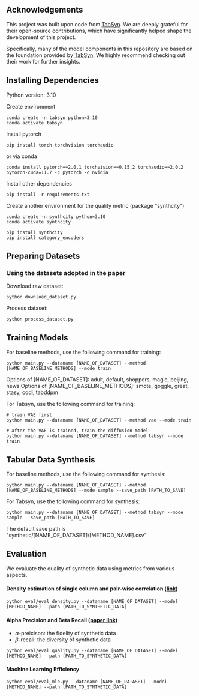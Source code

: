 ## Acknowledgements

This project was built upon code from [TabSyn](https://github.com/amazon-science/tabsyn). We are deeply grateful for their open-source contributions, which have significantly helped shape the development of this project.

Specifically, many of the model components in this repository are based on the foundation provided by [TabSyn](https://github.com/amazon-science/tabsyn). We highly recommend checking out their work for further insights.


## Installing Dependencies

Python version: 3.10

Create environment

```
conda create -n tabsyn python=3.10
conda activate tabsyn
```

Install pytorch
```
pip install torch torchvision torchaudio
```

or via conda
```
conda install pytorch==2.0.1 torchvision==0.15.2 torchaudio==2.0.2 pytorch-cuda=11.7 -c pytorch -c nvidia
```

Install other dependencies

```
pip install -r requirements.txt
```


Create another environment for the quality metric (package "synthcity")

```
conda create -n synthcity python=3.10
conda activate synthcity

pip install synthcity
pip install category_encoders
```

## Preparing Datasets

### Using the datasets adopted in the paper

Download raw dataset:

```
python download_dataset.py
```

Process dataset:

```
python process_dataset.py
```

## Training Models

For baseline methods, use the following command for training:

```
python main.py --dataname [NAME_OF_DATASET] --method [NAME_OF_BASELINE_METHODS] --mode train
```

Options of [NAME_OF_DATASET]: adult, default, shoppers, magic, beijing, news
Options of [NAME_OF_BASELINE_METHODS]: smote, goggle, great, stasy, codi, tabddpm

For Tabsyn, use the following command for training:

```
# train VAE first
python main.py --dataname [NAME_OF_DATASET] --method vae --mode train

# after the VAE is trained, train the diffusion model
python main.py --dataname [NAME_OF_DATASET] --method tabsyn --mode train
```

## Tabular Data Synthesis

For baseline methods, use the following command for synthesis:

```
python main.py --dataname [NAME_OF_DATASET] --method [NAME_OF_BASELINE_METHODS] --mode sample --save_path [PATH_TO_SAVE]
```

For Tabsyn, use the following command for synthesis:

```
python main.py --dataname [NAME_OF_DATASET] --method tabsyn --mode sample --save_path [PATH_TO_SAVE]

```

The default save path is "synthetic/[NAME_OF_DATASET]/[METHOD_NAME].csv"

## Evaluation
We evaluate the quality of synthetic data using metrics from various aspects.

#### Density estimation of single column and pair-wise correlation ([link](https://docs.sdv.dev/sdmetrics/reports/quality-report/whats-included))

```
python eval/eval_density.py --dataname [NAME_OF_DATASET] --model [METHOD_NAME] --path [PATH_TO_SYNTHETIC_DATA]
```


#### Alpha Precision and Beta Recall ([paper link](https://arxiv.org/abs/2102.08921))
- $\alpha$-preicison: the fidelity of synthetic data
- $\beta$-recall: the diversity of synthetic data

```
python eval/eval_quality.py --dataname [NAME_OF_DATASET] --model [METHOD_NAME] --path [PATH_TO_SYNTHETIC_DATA]
```

#### Machine Learning Efficiency

```
python eval/eval_mle.py --dataname [NAME_OF_DATASET] --model [METHOD_NAME] --path [PATH_TO_SYNTHETIC_DATA]
```


